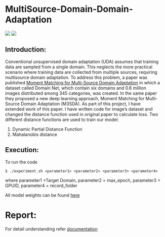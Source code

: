 # MultiSource-Domain-Domain-Adaptation

![](https://img.shields.io/badge/pytorch-1.6.0-blue.svg?style=flat) ![](https://img.shields.io/badge/python-3.7.1-green.svg?style=flat) 


## Introduction:

Conventional unsupervised domain adaptation (UDA) assumes that training data are sampled from a single domain.
This neglects the more practical scenario where training
data are collected from multiple sources, requiring multisource domain adaptation. To address this problem, a paper was published [Moment Matching for Multi-Source
Domain Adaptation](http://ai.bu.edu/M3SDA/) in which a dataset called Domain
Net, which contain six domains and 0.6 million images distributed among 345 categories, was created. In the same paper they proposed a new deep learning approach, Moment
Matching for Multi-Source Domain Adaptation (M3SDA).
As part of this project, I have extended work of this paper. I have written code for image’s dataset and changed
the distance function used in original paper to calculate loss.
Two different distance functions are used to train our model: 
1. Dynamic Partial Distance Function
1. Mahalanobis distance

## Execution:

To run the code 
```console
$ ./experiment.sh <parameter1> <parameter2> <parameter3> <parameter4>
```

where parameter1 =Target Domain,
parameter2 = max_epoch, 
parameter3 = GPUID,
parameter4 = record_folder



All model weights can be found [here](https://drive.google.com/file/d/1aZtT1rrFXTfDd4XCeauvwgi24axLng9V/view?usp=sharing)
# Report: 

For detail understanding refer [documentation](https://github.com/ShoumikMajumdar/Multi-source-domain-adapation/blob/master/Final%20Report.pdf)
